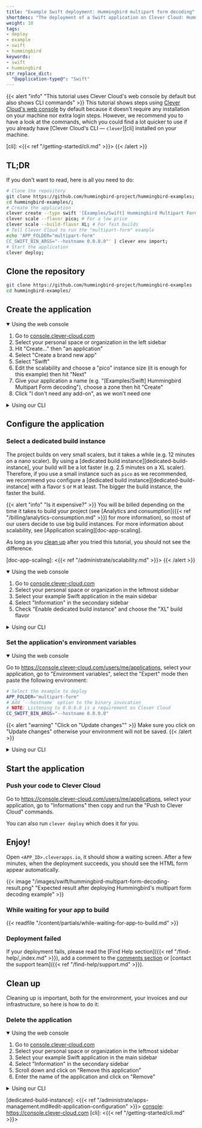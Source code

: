 ```yaml
---
title: "Example Swift deployment: Hummingbird multipart form decoding"
shortdesc: "The deployment of a Swift application on Clever Cloud: Hummingbird's multipart form decoding example"
weight: 10
tags:
- deploy
- example
- swift
- hummingbird
keywords:
- swift
- hummingbird
str_replace_dict:
  "@application-type@": "Swift"
---
```


{{< alert "info" "This tutorial uses Clever Cloud's web console by default but also shows CLI commands" >}}
This tutorial shows steps using [Clever Cloud's web console][console] by default
because it doesn't require any installation on your machine nor extra login steps.
However, we recommend you to have a look at the commands,
which you could find a lot quicker to use
if you already have [Clever Cloud's CLI — `clever`][cli] installed on your machine.

[console]: <https://console.clever-cloud.com>
[cli]: <{{< ref "/getting-started/cli.md" >}}>
{{< /alert >}}

## TL;DR

If you don't want to read, here is all you need to do:

```bash
# Clone the repository
git clone https://github.com/hummingbird-project/hummingbird-examples;
cd hummingbird-examples/;
# Create the application
clever create --type swift '[Examples/Swift] Hummingbird Multipart Form decoding';
clever scale --flavor pico; # For a low price
clever scale --build-flavor XL; # For fast builds
# Tell Clever Cloud to run the "multipart-form" example
echo 'APP_FOLDER="multipart-form"
CC_SWIFT_BIN_ARGS="--hostname 0.0.0.0"' | clever env import;
# Start the application
clever deploy;
```

## Clone the repository

```bash
git clone https://github.com/hummingbird-project/hummingbird-examples
cd hummingbird-examples/
```

## Create the application

<details open="true">
<summary>Using the web console</summary>

1. Go to [console.clever-cloud.com][console]
2. Select your personal space or organization in the left sidebar
3. Hit "Create…" then "an application"
4. Select "Create a brand new app"
5. Select "Swift"
6. Edit the scalability and choose a "pico" instance size (it is enough for this example) then hit "Next"
7. Give your application a name (e.g. "\[Examples/Swift\] Hummingbird Multipart Form decoding"),
   choose a zone then hit "Create"
8. Click "I don't need any add-on", as we won't need one

</details>

<details>
<summary>Using our CLI</summary>

{{< readfile "/content/partials/cli-first-time-use.md" >}}

```bash
clever create --type swift '[Examples/Swift] Hummingbird Multipart Form decoding'
clever scale --flavor pico
```

{{< alert "info" "Custom application owner" >}}
If you need your application to be created outside of your personal space,
you can add the `--owner <OWNER_ID>` argument to the `clever create` command
(replacing `<OWNER_ID>` by your unique organization identifier (`orga_…`)).
{{< /alert >}}

Creating an application from the CLI also runs `clever link`,
which creates a `.clever.json` in your repository.

If you are okay with pushing this little config file into the repository, you can run
`git add .clever.json && git commit -m 'Add Clever Cloud configuration file'`.
You can also ignore it from your commits using `echo '.clever.json' >> .gitignore`
and then `git add .gitignore && git commit -m 'Ignore Clever Cloud configuration file'`
if you prefer.

</details>

## Configure the application

### Select a dedicated build instance

The project builds on very small scalers, but it takes a while
(e.g. 12 minutes on a nano scaler).
By using a [dedicated build instance][dedicated-build-instance],
your build will be a lot faster (e.g. 2.5 minutes on a XL scaler).
Therefore, if you use a small instance such as `pico` as we recommended,
we recommend you configure a [dedicated build instance][dedicated-build-instance]
with a flavor `S` or `M` at least.
The bigger the build instance, the faster the build.

{{< alert "info" "Is it expensive?" >}}
You will be billed depending on the time it takes to build your project
(see [Analytics and consumption]({{< ref "/billing/analytics-consumption.md" >}}) for more information),
so most of our users decide to use big build instances.
For more information about scalability, see [Application scaling][doc-app-scaling].

As long as you [clean up](#clean-up) after you tried this tutorial, you should not see the difference.

[doc-app-scaling]: <{{< ref "/administrate/scalability.md" >}}>
{{< /alert >}}

<details open="true">
<summary>Using the web console</summary>

1. Go to [console.clever-cloud.com][console]
2. Select your personal space or organization in the leftmost sidebar
3. Select your example Swift application in the main sidebar
4. Select "Information" in the secondary sidebar
5. Check "Enable dedicated build instance" and choose the "XL" build flavor

</details>

<details>
<summary>Using our CLI</summary>

Using our CLI, you only need to run:

```bash
clever scale --build-flavor XL
```

</details>

### Set the application's environment variables

<details open="true">
<summary>Using the web console</summary>

Go to <https://console.clever-cloud.com/users/me/applications>, select your application,
go to "Environment variables", select the "Expert" mode then paste the following environment:

```bash
# Select the example to deploy
APP_FOLDER="multipart-form"
# Add `--hostname` option to the binary invocation
# NOTE: Listening to 0.0.0.0 is a requirement on Clever Cloud
CC_SWIFT_BIN_ARGS="--hostname 0.0.0.0"
```

{{< alert "warning" "Click on \"Update changes\"" >}}
Make sure you click on "Update changes" otherwise your environment will not be saved.
{{< /alert >}}

</details>

<details>
<summary>Using our CLI</summary>

Using our CLI, you only need to run:

```bash
echo 'APP_FOLDER="multipart-form"
CC_SWIFT_BIN_ARGS="--hostname 0.0.0.0"' | clever env import;
```

</details>

## Start the application

### Push your code to Clever Cloud

Go to <https://console.clever-cloud.com/users/me/applications>, select your application,
go to "Informations" then copy and run the "Push to Clever Cloud" commands.

You can also run `clever deploy` which does it for you.

## Enjoy!

Open `<APP_ID>.cleverapps.io`, it should show a waiting screen.
After a few minutes, when the deployment succeeds, you should see the HTML form appear automatically.

{{< image "/images/swift/hummingbird-multipart-form-decoding-result.png" "Expected result after deploying Hummingbird's multipart form decoding example" >}}

### While waiting for your app to build

{{< readfile "/content/partials/while-waiting-for-app-to-build.md" >}}

### Deployment failed

If your deployment fails, please
read the [Find Help section]({{< ref "/find-help/_index.md" >}}),
add a comment to the [comments section](#comments)
or [contact the support team]({{< ref "/find-help/support.md" >}}).

## Clean up

Cleaning up is important, both for the environment, your invoices and our infrastructure,
so here is how to do it:

### Delete the application

<details open="true">
<summary>Using the web console</summary>

1. Go to [console.clever-cloud.com][console]
2. Select your personal space or organization in the leftmost sidebar
3. Select your example Swift application in the main sidebar
4. Select "Information" in the secondary sidebar
5. Scroll down and click on "Remove this application"
6. Enter the name of the application and click on "Remove"

</details>

<details>
<summary>Using our CLI</summary>

To delete the linked application using our [CLI][cli], you only need to run:

```bash
clever delete
```

Then type `y` or add the `-y`/`--yes` option to the command.

</details>

[dedicated-build-instance]: <{{< ref "/administrate/apps-management.md#edit-application-configuration" >}}>
[console]: <https://console.clever-cloud.com>
[cli]: <{{< ref "/getting-started/cli.md" >}}>
